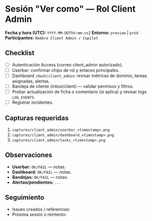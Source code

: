 # Sesión "Ver como" — Rol Client Admin

**Fecha y hora (UTC):** `YYYY-MM-DDThh:mm:ssZ`
**Entorno:** `preview` | `prod`
**Participantes:** `Nombre Client Admin / Copilot`

## Checklist
- [ ] Autenticación Access (correo client_admin autorizado).
- [ ] Userbar: confirmar chips de rol y enlaces principales.
- [ ] Dashboard `/dash/client_admin`: revisar métricas de dominio, tareas asignadas, alertas.
- [ ] Bandeja de cliente (inbox/client) — validar permisos y filtros.
- [ ] Probar actualización de ficha o comentario (si aplica) y revisar logs `LOG_EVENTS`.
- [ ] Registrar incidentes.

## Capturas requeridas
1. `captures/client_admin/userbar_<timestamp>.png`
2. `captures/client_admin/dashboard_<timestamp>.png`
3. `captures/client_admin/tasks_<timestamp>.png`

## Observaciones
- **Userbar:** `OK/FAIL` — notas.
- **Dashboard:** `OK/FAIL` — notas.
- **Bandejas:** `OK/FAIL` — notas.
- **Alertas/pendientes:** `...`

## Seguimiento
- Issues creados / referencias:
- Próxima sesión o reintento:
